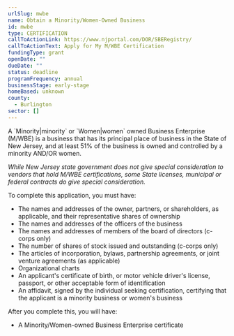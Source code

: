 ```yaml
---
urlSlug: mwbe
name: Obtain a Minority/Women-Owned Business
id: mwbe
type: CERTIFICATION
callToActionLink: https://www.njportal.com/DOR/SBERegistry/
callToActionText: Apply for My M/WBE Certification
fundingType: grant
openDate: ""
dueDate: ""
status: deadline
programFrequency: annual
businessStage: early-stage
homeBased: unknown
county:
  - Burlington
sector: []
---
```


A \`Minority|minority\` or \`Women|women\` owned Business Enterprise (M/WBE) is a business that has its principal place of business in the State of New Jersey, and at least 51% of the business is owned and controlled by a minority AND/OR women.

_While New Jersey state government does not give special consideration to vendors that hold M/WBE certifications, some State licenses, municipal or federal contracts do give special consideration._

To complete this application, you must have:

- The names and addresses of the owner, partners, or shareholders, as applicable, and their representative shares of ownership
- The names and addresses of the officers of the business
- The names and addresses of members of the board of directors (c-corps only)
- The number of shares of stock issued and outstanding (c-corps only)
- The articles of incorporation, bylaws, partnership agreements, or joint venture agreements (as applicable)
- Organizational charts
- An applicant's certificate of birth, or motor vehicle driver's license, passport, or other acceptable form of identification
- An affidavit, signed by the individual seeking certification, certifying that the applicant is a minority business or women's business

After you complete this, you will have:

- A Minority/Women-owned Business Enterprise certificate
